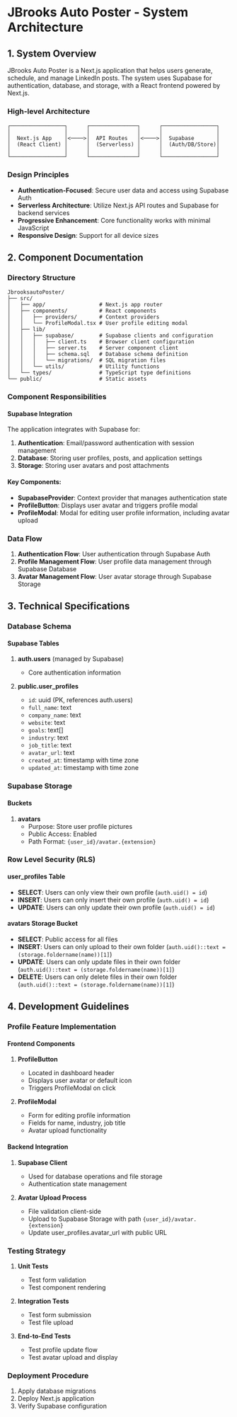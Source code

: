 # JBrooks Auto Poster - System Architecture

## 1. System Overview

JBrooks Auto Poster is a Next.js application that helps users generate, schedule, and manage LinkedIn posts. The system uses Supabase for authentication, database, and storage, with a React frontend powered by Next.js.

### High-level Architecture

```
┌─────────────────┐      ┌───────────────┐      ┌─────────────────┐
│                 │      │               │      │                 │
│  Next.js App    │<────>│  API Routes   │<────>│  Supabase       │
│  (React Client) │      │  (Serverless) │      │  (Auth/DB/Store)│
│                 │      │               │      │                 │
└─────────────────┘      └───────────────┘      └─────────────────┘
```

### Design Principles

- **Authentication-Focused**: Secure user data and access using Supabase Auth
- **Serverless Architecture**: Utilize Next.js API routes and Supabase for backend services
- **Progressive Enhancement**: Core functionality works with minimal JavaScript
- **Responsive Design**: Support for all device sizes

## 2. Component Documentation

### Directory Structure

```
JbrooksautoPoster/
├── src/
│   ├── app/                 # Next.js app router
│   ├── components/          # React components
│   │   ├── providers/       # Context providers
│   │   └── ProfileModal.tsx # User profile editing modal
│   ├── lib/
│   │   ├── supabase/        # Supabase clients and configuration
│   │   │   ├── client.ts    # Browser client configuration
│   │   │   ├── server.ts    # Server component client
│   │   │   ├── schema.sql   # Database schema definition
│   │   │   └── migrations/  # SQL migration files
│   │   └── utils/           # Utility functions
│   └── types/               # TypeScript type definitions
└── public/                  # Static assets
```

### Component Responsibilities

#### Supabase Integration

The application integrates with Supabase for:

1. **Authentication**: Email/password authentication with session management
2. **Database**: Storing user profiles, posts, and application settings
3. **Storage**: Storing user avatars and post attachments

#### Key Components:

- **SupabaseProvider**: Context provider that manages authentication state
- **ProfileButton**: Displays user avatar and triggers profile modal
- **ProfileModal**: Modal for editing user profile information, including avatar upload

### Data Flow

1. **Authentication Flow**: User authentication through Supabase Auth
2. **Profile Management Flow**: User profile data management through Supabase Database
3. **Avatar Management Flow**: User avatar storage through Supabase Storage

## 3. Technical Specifications

### Database Schema

#### Supabase Tables

1. **auth.users** (managed by Supabase)
   - Core authentication information

2. **public.user_profiles**
   - `id`: uuid (PK, references auth.users)
   - `full_name`: text
   - `company_name`: text
   - `website`: text
   - `goals`: text[]
   - `industry`: text
   - `job_title`: text
   - `avatar_url`: text
   - `created_at`: timestamp with time zone
   - `updated_at`: timestamp with time zone

### Supabase Storage

#### Buckets

1. **avatars**
   - Purpose: Store user profile pictures
   - Public Access: Enabled
   - Path Format: `{user_id}/avatar.{extension}`

### Row Level Security (RLS)

#### user_profiles Table

- **SELECT**: Users can only view their own profile (`auth.uid() = id`)
- **INSERT**: Users can only insert their own profile (`auth.uid() = id`)
- **UPDATE**: Users can only update their own profile (`auth.uid() = id`)

#### avatars Storage Bucket

- **SELECT**: Public access for all files
- **INSERT**: Users can only upload to their own folder (`auth.uid()::text = (storage.foldername(name))[1]`)
- **UPDATE**: Users can only update files in their own folder (`auth.uid()::text = (storage.foldername(name))[1]`)
- **DELETE**: Users can only delete files in their own folder (`auth.uid()::text = (storage.foldername(name))[1]`)

## 4. Development Guidelines

### Profile Feature Implementation

#### Frontend Components

1. **ProfileButton**
   - Located in dashboard header
   - Displays user avatar or default icon
   - Triggers ProfileModal on click

2. **ProfileModal**
   - Form for editing profile information
   - Fields for name, industry, job title
   - Avatar upload functionality

#### Backend Integration

1. **Supabase Client**
   - Used for database operations and file storage
   - Authentication state management

2. **Avatar Upload Process**
   - File validation client-side
   - Upload to Supabase Storage with path `{user_id}/avatar.{extension}`
   - Update user_profiles.avatar_url with public URL

### Testing Strategy

1. **Unit Tests**
   - Test form validation
   - Test component rendering

2. **Integration Tests**
   - Test form submission
   - Test file upload

3. **End-to-End Tests**
   - Test profile update flow
   - Test avatar upload and display

### Deployment Procedure

1. Apply database migrations
2. Deploy Next.js application
3. Verify Supabase configuration 